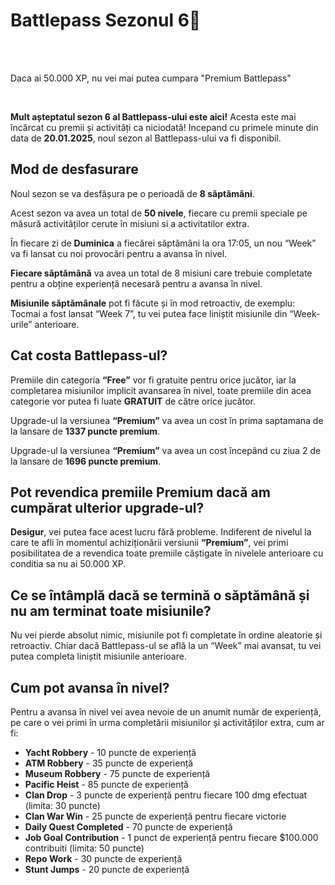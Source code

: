 
<h1>Battlepass Sezonul 6🎫</h1>
<br><br>

<div class="danger-container">
<p> Daca ai 50.000 XP, nu vei mai putea cumpara "Premium Battlepass"</p>
</div><br>

<p><strong>Mult așteptatul sezon 6 al Battlepass-ului este aici!</strong> Acesta este mai încărcat cu premii și activități ca niciodată! Incepand cu primele minute din data de <strong>20.01.2025</strong>, noul sezon al Battlepass-ului va fi disponibil.</p>

<h2>Mod de desfasurare</h2>
<p>Noul sezon se va desfășura pe o perioadă de <strong>8 săptămâni</strong>.
<p>Acest sezon va avea un total de <strong>50 nivele</strong>, fiecare cu premii speciale pe măsură activităților cerute în misiuni si a activitatilor extra.</p>
<p>În fiecare zi de <strong>Duminica</strong> a fiecărei săptămâni la ora 17:05, un nou “Week” va fi lansat cu noi provocări pentru a avansa în nivel.</p>
<p><strong>Fiecare săptămână</strong> va avea un total de 8 misiuni care trebuie completate pentru a obține experiență necesară pentru a avansa în nivel.</p>
<p><strong>Misiunile săptămânale</strong> pot fi făcute și în mod retroactiv, de exemplu: Tocmai a fost lansat “Week 7”, tu vei putea face liniștit misiunile din “Week-urile” anterioare.</p>

<h2>Cat costa Battlepass-ul?</h2>
<p>Premiile din categoria <strong>“Free”</strong> vor fi gratuite pentru orice jucător, iar la completarea misiunilor implicit avansarea în nivel, toate premiile din acea categorie vor putea fi luate <strong>GRATUIT</strong> de către orice jucător.</p>
<p>Upgrade-ul la versiunea <strong>“Premium”</strong> va avea un cost în prima saptamana de la lansare de <strong>1337 puncte premium</strong>.</p>
<p>Upgrade-ul la versiunea <strong>“Premium”</strong> va avea un cost începând cu ziua 2 de la lansare de <strong>1696 puncte premium</strong>.</p>

<h2>Pot revendica premiile Premium dacă am cumpărat ulterior upgrade-ul?</h2>
<p><strong>Desigur</strong>, vei putea face acest lucru fără probleme. Indiferent de nivelul la care te afli în momentul achiziționării versiunii <strong>“Premium”</strong>, vei primi posibilitatea de a revendica toate premiile câștigate în nivelele anterioare cu conditia sa nu ai 50.000 XP.</p>

<h2>Ce se întâmplă dacă se termină o săptămână și nu am terminat toate misiunile?</h2>
<p>Nu vei pierde absolut nimic, misiunile pot fi completate în ordine aleatorie și retroactiv. Chiar dacă Battlepass-ul se află la un “Week” mai avansat, tu vei putea completa liniștit misiunile anterioare.</p>

<h2>Cum pot avansa în nivel?</h2>
<p>Pentru a avansa în nivel vei avea nevoie de un anumit număr de experiență, pe care o vei primi în urma completării misiunilor și activităților extra, cum ar fi:</p>
<ul>
    <li><strong>Yacht Robbery</strong> - 10 puncte de experiență</li>
    <li><strong>ATM Robbery</strong> - 35 puncte de experiență</li>
    <li><strong>Museum Robbery</strong> - 75 puncte de experiență</li>
    <li><strong>Pacific Heist</strong> - 85 puncte de experiență</li>
    <li><strong>Clan Drop</strong> - 3 puncte de experiență pentru fiecare 100 dmg efectuat (limita: 30 puncte)</li>
    <li><strong>Clan War Win</strong> - 25 puncte de experiență pentru fiecare victorie</li>
    <li><strong>Daily Quest Completed</strong> - 70 puncte de experiență</li>
    <li><strong>Job Goal Contribution</strong> - 1 punct de experiență pentru fiecare $100.000 contribuiti (limita: 50 puncte)</li>
    <li><strong>Repo Work</strong> - 30 puncte de experiență</li>
    <li><strong>Stunt Jumps</strong> - 20 puncte de experiență</li>
</ul>


